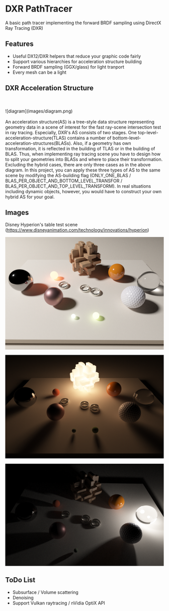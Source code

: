 DXR PathTracer
==============
A basic path tracer implementing the forward BRDF sampling using DirectX Ray Tracing (DXR)


Features
--------

- Useful DX12/DXR helpers that reduce your graphic code fairly
- Support various hierarchies for acceleration structure building
- Forward BRDF sampling (GGX/glass) for light tranport
- Every mesh can be a light


DXR Acceleration Structure
--------------------------
<br>
<br>
![diagram](images/diagram.png)
<br>
<br>
An acceleration structure(AS) is a tree-style data structure representing geometry data in a scene of interest for the fast ray-scene intersection test in ray tracing. Especially, DXR's AS consists of two stages. One top-level-acceleration-structure(TLAS) contains a number of bottom-level-acceleration-structures(BLASs). Also, if a geometry has own transformation, it is reflected in the building of TLAS or in the building of BLAS. Thus, when implementing ray tracing scene you have to design how to split your geometries into BLASs and where to place their transformation. Excluding the hybrid cases, there are only three cases as in the above diagram. In this project, you can apply these three types of AS to the same scene by modifying the AS-building flag (ONLY_ONE_BLAS / BLAS_PER_OBJECT_AND_BOTTOM_LEVEL_TRANSFOR / BLAS_PER_OBJECT_AND_TOP_LEVEL_TRANSFORM). In real situations including dynamic objects, however, you would have to construct your own hybrid AS for your goal. 




Images
------

Disney Hyperion's table test scene (https://www.disneyanimation.com/technology/innovations/hyperion)

![Example Image1](images/hyperion.png)

![Example Image2](images/hyperion2.png)

![Example Image3](images/hyperion3.png)



ToDo List
---------
- Subsurface / Volume scattering
- Denoising
- Support Vulkan raytracing / nVidia OptiX API
